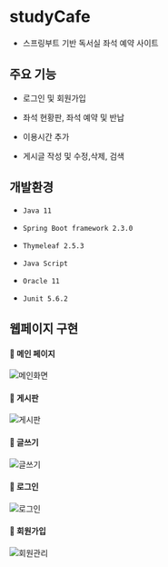 # studyCafe

+ 스프링부트 기반 독서실 좌석 예약 사이트

## 주요 기능

+ 로그인 및 회원가입
+ 좌석 현황판, 좌석 예약 및 반납
+ 이용시간 추가

+ 게시글 작성 및 수정,삭제, 검색

## 개발환경

+ ``` Java 11 ```

+ ``` Spring Boot framework 2.3.0 ```

+ ``` Thymeleaf 2.5.3 ```

+ ``` Java Script ```

+ ``` Oracle 11 ```

+ ``` Junit 5.6.2 ```

## 웹페이지 구현

#### 📌 메인 페이지
![메인화면](https://user-images.githubusercontent.com/65578374/219964744-726ff627-0929-49ca-9d09-4b3671b874d1.JPG)

#### 📌 게시판
![게시판](https://user-images.githubusercontent.com/65578374/219964750-d29e2dcf-f29a-416f-bfb6-3c1ecb897165.JPG)

#### 📌 글쓰기
![글쓰기](https://user-images.githubusercontent.com/65578374/219964752-5ae51055-bd98-47fd-a380-688fb03b8caa.JPG)


#### 📌 로그인
![로그인](https://user-images.githubusercontent.com/65578374/219964753-4f52edf8-b259-4ff0-9301-55443e51d0ed.JPG)


#### 📌 회원가입
![회원관리](https://user-images.githubusercontent.com/65578374/219964755-1b815b54-5372-427a-8660-cc8ddecf5108.JPG)
